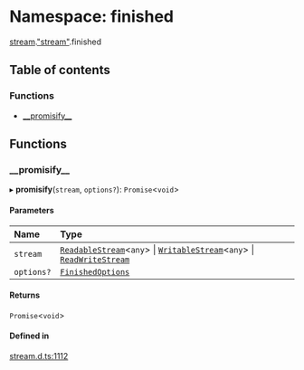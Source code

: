 # Namespace: finished

[stream](stream.md).["stream"](stream._stream_.md).finished

## Table of contents

### Functions

- [\_\_promisify\_\_](stream._stream_.finished.md#__promisify__)

## Functions

### \_\_promisify\_\_

▸ **__promisify__**(`stream`, `options?`): `Promise`<`void`\>

#### Parameters

| Name | Type |
| :------ | :------ |
| `stream` | [`ReadableStream`](globals.md#readablestream)<`any`\> \| [`WritableStream`](globals.md#writablestream)<`any`\> \| [`ReadWriteStream`](../interfaces/globals.ReadWriteStream.md) |
| `options?` | [`FinishedOptions`](../interfaces/stream._stream_.FinishedOptions.md) |

#### Returns

`Promise`<`void`\>

#### Defined in

[stream.d.ts:1112](https://github.com/goodcodedev/bun-types/blob/8bd1b3a/stream.d.ts#L1112)
